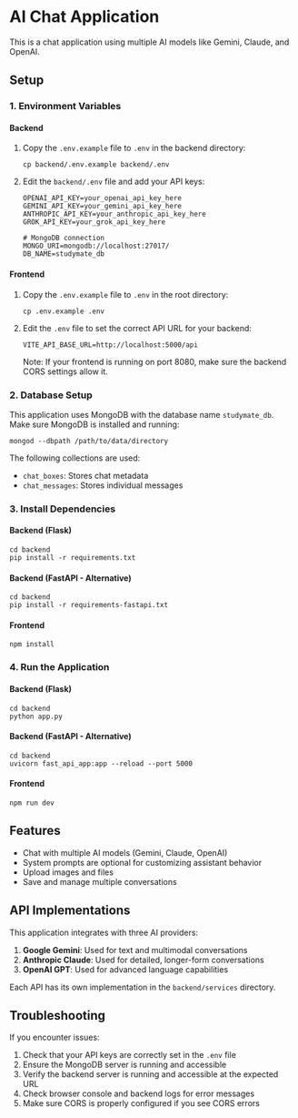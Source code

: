 
# AI Chat Application

This is a chat application using multiple AI models like Gemini, Claude, and OpenAI.

## Setup

### 1. Environment Variables

#### Backend

1. Copy the `.env.example` file to `.env` in the backend directory:
   ```
   cp backend/.env.example backend/.env
   ```
2. Edit the `backend/.env` file and add your API keys:
   ```
   OPENAI_API_KEY=your_openai_api_key_here
   GEMINI_API_KEY=your_gemini_api_key_here
   ANTHROPIC_API_KEY=your_anthropic_api_key_here
   GROK_API_KEY=your_grok_api_key_here

   # MongoDB connection
   MONGO_URI=mongodb://localhost:27017/
   DB_NAME=studymate_db
   ```

#### Frontend

1. Copy the `.env.example` file to `.env` in the root directory:
   ```
   cp .env.example .env
   ```
2. Edit the `.env` file to set the correct API URL for your backend:
   ```
   VITE_API_BASE_URL=http://localhost:5000/api
   ```
   Note: If your frontend is running on port 8080, make sure the backend CORS settings allow it.

### 2. Database Setup

This application uses MongoDB with the database name `studymate_db`. Make sure MongoDB is installed and running:

```
mongod --dbpath /path/to/data/directory
```

The following collections are used:
- `chat_boxes`: Stores chat metadata
- `chat_messages`: Stores individual messages

### 3. Install Dependencies

#### Backend (Flask)
```
cd backend
pip install -r requirements.txt
```

#### Backend (FastAPI - Alternative)
```
cd backend
pip install -r requirements-fastapi.txt
```

#### Frontend
```
npm install
```

### 4. Run the Application

#### Backend (Flask)
```
cd backend
python app.py
```

#### Backend (FastAPI - Alternative)
```
cd backend
uvicorn fast_api_app:app --reload --port 5000
```

#### Frontend
```
npm run dev
```

## Features

- Chat with multiple AI models (Gemini, Claude, OpenAI)
- System prompts are optional for customizing assistant behavior
- Upload images and files
- Save and manage multiple conversations

## API Implementations

This application integrates with three AI providers:

1. **Google Gemini**: Used for text and multimodal conversations
2. **Anthropic Claude**: Used for detailed, longer-form conversations
3. **OpenAI GPT**: Used for advanced language capabilities

Each API has its own implementation in the `backend/services` directory.

## Troubleshooting

If you encounter issues:

1. Check that your API keys are correctly set in the `.env` file
2. Ensure the MongoDB server is running and accessible
3. Verify the backend server is running and accessible at the expected URL
4. Check browser console and backend logs for error messages
5. Make sure CORS is properly configured if you see CORS errors

